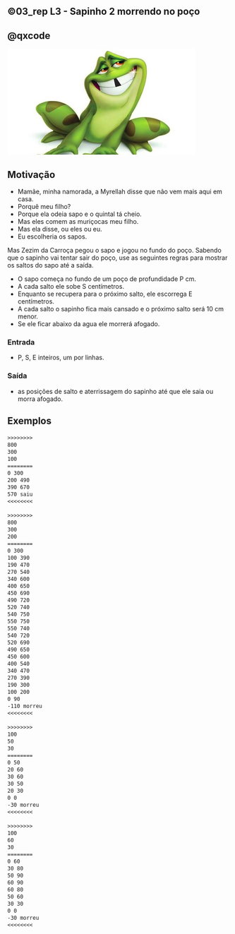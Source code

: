 ## ©03_rep L3 - Sapinho 2 morrendo no poço
## @qxcode

![sapinho](__capa.jpg)

## Motivação

* Mamãe, minha namorada, a Myrellah disse que não vem mais aqui em casa.
* Porquê meu filho?
* Porque ela odeia sapo e o quintal tá cheio.
* Mas eles comem as muriçocas meu filho.
* Mas ela disse, ou eles ou eu.
* Eu escolheria os sapos.

Mas Zezim da Carroça pegou o sapo e jogou no fundo do poço.
Sabendo que o sapinho vai tentar sair do poço, use as seguintes regras
para mostrar os saltos do sapo até a saída.

* O sapo começa no fundo de um poço de profundidade P cm.
* A cada salto ele sobe S centímetros.
* Enquanto se recupera para o próximo salto, ele escorrega E centímetros.
* A cada salto o sapinho fica mais cansado e o próximo salto será 10 cm menor.
* Se ele ficar abaixo da agua ele morrerá afogado.

### Entrada

* P, S, E inteiros, um por linhas.

### Saída

* as posições de salto e aterrissagem do sapinho até que ele saia ou morra afogado.

## Exemplos

```
>>>>>>>>
800
300
100
========
0 300
200 490
390 670
570 saiu
<<<<<<<<

>>>>>>>>
800
300
200
========
0 300
100 390
190 470
270 540
340 600
400 650
450 690
490 720
520 740
540 750
550 750
550 740
540 720
520 690
490 650
450 600
400 540
340 470
270 390
190 300
100 200
0 90
-110 morreu
<<<<<<<<

>>>>>>>>
100
50
30
========
0 50
20 60
30 60
30 50
20 30
0 0
-30 morreu
<<<<<<<<

>>>>>>>>
100
60
30
========
0 60
30 80
50 90
60 90
60 80
50 60
30 30
0 0
-30 morreu
<<<<<<<<
```

